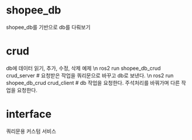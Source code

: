 # shopee_db
shopee_db를 기반으로 db를 다뤄보기

# crud
db에 데이터 읽기, 추가, 수정, 삭제 예제
\n ros2 run shopee_db_crud crud_server # 요청받은 작업을 쿼리문으로 바꾸고 db로 보낸다.
\n ros2 run shopee_db_crud crud_client # db 작업을 요청한다. 주석처리를 바꿔가며 다른 작업을 요청한다.

# interface
쿼리문용 커스텀 서비스
